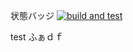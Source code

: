 状態バッジ
[![build and test](https://github.com/sasakura870/Web_GitHub_AutoTest/actions/workflows/build-and-test.yml/badge.svg)](https://github.com/sasakura870/Web_GitHub_AutoTest/actions/workflows/build-and-test.yml)

test
ふぁｄｆ
